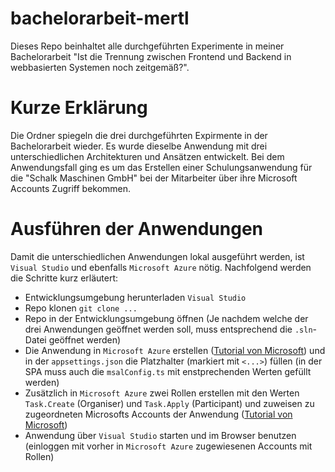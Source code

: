 # bachelorarbeit-mertl
Dieses Repo beinhaltet alle durchgeführten Experimente in meiner Bachelorarbeit "Ist die Trennung zwischen Frontend und Backend in webbasierten Systemen noch zeitgemäß?".

# Kurze Erklärung
Die Ordner spiegeln die drei durchgeführten Expirmente in der Bachelorarbeit wieder. Es wurde dieselbe Anwendung mit drei unterschiedlichen Architekturen und Ansätzen entwickelt.
Bei dem Anwendungsfall ging es um das Erstellen einer Schulungsanwendung für die "Schalk Maschinen GmbH" bei der Mitarbeiter über ihre Microsoft Accounts Zugriff bekommen.

# Ausführen der Anwendungen
Damit die unterschiedlichen Anwendungen lokal ausgeführt werden, ist `Visual Studio` und ebenfalls `Microsoft Azure` nötig. Nachfolgend werden die Schritte kurz erläutert:
- Entwicklungsumgebung herunterladen `Visual Studio`
- Repo klonen `git clone ...`
- Repo in der Entwicklungsumgebung öffnen (Je nachdem welche der drei Anwendungen geöffnet werden soll, muss entsprechend die `.sln`-Datei geöffnet werden)
- Die Anwendung in `Microsoft Azure` erstellen ([Tutorial von Microsoft](https://learn.microsoft.com/de-de/entra/identity-platform/quickstart-register-app)) und in der `appsettings.json` die Platzhalter (markiert mit `<...>`) füllen (in der SPA muss auch die `msalConfig.ts` mit enstprechenden Werten gefüllt werden)
- Zusätzlich in `Microsoft Azure` zwei Rollen erstellen mit den Werten `Task.Create` (Organiser) und `Task.Apply` (Participant) und zuweisen zu zugeordneten Microsofts Accounts der Anwendung ([Tutorial von Microsoft](https://learn.microsoft.com/de-de/entra/identity-platform/howto-add-app-roles-in-apps)) 
- Anwendung über `Visual Studio` starten und im Browser benutzen (einloggen mit vorher in `Microsoft Azure` zugewiesenen Accounts mit Rollen)
